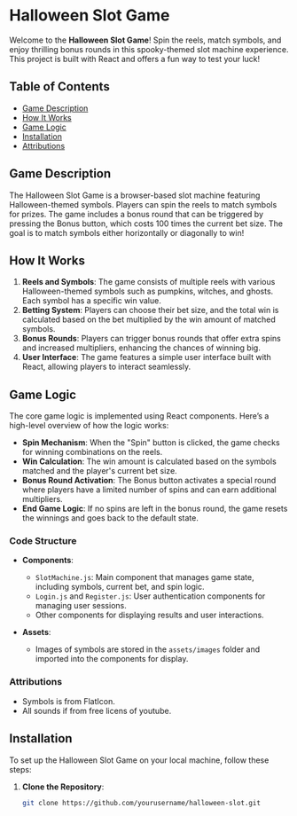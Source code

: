 # Halloween Slot Game

Welcome to the **Halloween Slot Game**! Spin the reels, match symbols, and enjoy thrilling bonus rounds in this spooky-themed slot machine experience. This project is built with React and offers a fun way to test your luck!

## Table of Contents

- [Game Description](#game-description)
- [How It Works](#how-it-works)
- [Game Logic](#game-logic)
- [Installation](#installation)
- [Attributions](#attributions)


## Game Description

The Halloween Slot Game is a browser-based slot machine featuring Halloween-themed symbols. Players can spin the reels to match symbols for prizes. The game includes a bonus round that can be triggered by pressing the Bonus button, which costs 100 times the current bet size. The goal is to match symbols either horizontally or diagonally to win!

## How It Works

1. **Reels and Symbols**: The game consists of multiple reels with various Halloween-themed symbols such as pumpkins, witches, and ghosts. Each symbol has a specific win value.
2. **Betting System**: Players can choose their bet size, and the total win is calculated based on the bet multiplied by the win amount of matched symbols.
3. **Bonus Rounds**: Players can trigger bonus rounds that offer extra spins and increased multipliers, enhancing the chances of winning big.
4. **User Interface**: The game features a simple user interface built with React, allowing players to interact seamlessly.

## Game Logic

The core game logic is implemented using React components. Here’s a high-level overview of how the logic works:

- **Spin Mechanism**: When the "Spin" button is clicked, the game checks for winning combinations on the reels. 
- **Win Calculation**: The win amount is calculated based on the symbols matched and the player's current bet size.
- **Bonus Round Activation**: The Bonus button activates a special round where players have a limited number of spins and can earn additional multipliers.
- **End Game Logic**: If no spins are left in the bonus round, the game resets the winnings and goes back to the default state.

### Code Structure

- **Components**:
  - `SlotMachine.js`: Main component that manages game state, including symbols, current bet, and spin logic.
  - `Login.js` and `Register.js`: User authentication components for managing user sessions.
  - Other components for displaying results and user interactions.

- **Assets**:
  - Images of symbols are stored in the `assets/images` folder and imported into the components for display.

### Attributions
- Symbols is from FlatIcon.
- All sounds if from free licens of youtube.

## Installation

To set up the Halloween Slot Game on your local machine, follow these steps:

1. **Clone the Repository**:
   ```bash
   git clone https://github.com/yourusername/halloween-slot.git

